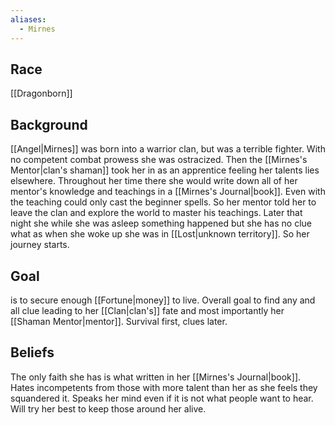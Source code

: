 ```yaml
---
aliases:
  - Mirnes
---
```

## Race
[[Dragonborn]]
## Background
[[Angel|Mirnes]] was born into a warrior clan, but was a terrible fighter. With no competent combat prowess she was ostracized. Then the [[Mirnes's Mentor|clan's shaman]] took her in as an apprentice feeling her talents lies elsewhere. Throughout her time there she would write down all of her mentor's knowledge and teachings in a [[Mirnes's Journal|book]]. Even with the teaching could only cast the beginner spells. So her mentor told her to leave the clan and explore the world to master his teachings. Later that night she while she was asleep something happened but she has no clue what as when she woke up she was in [[Lost|unknown territory]]. So her journey starts.  
## Goal
is to secure enough [[Fortune|money]] to live. Overall goal to find any and all clue leading to her [[Clan|clan's]] fate and most importantly her [[Shaman Mentor|mentor]]. Survival first, clues later. 
## Beliefs
The only faith she has is what written in her [[Mirnes's Journal|book]]. Hates incompetents from those with more talent than her as she feels they squandered it. Speaks her mind even if it is not what people want to hear. Will try her best to keep those around her alive.